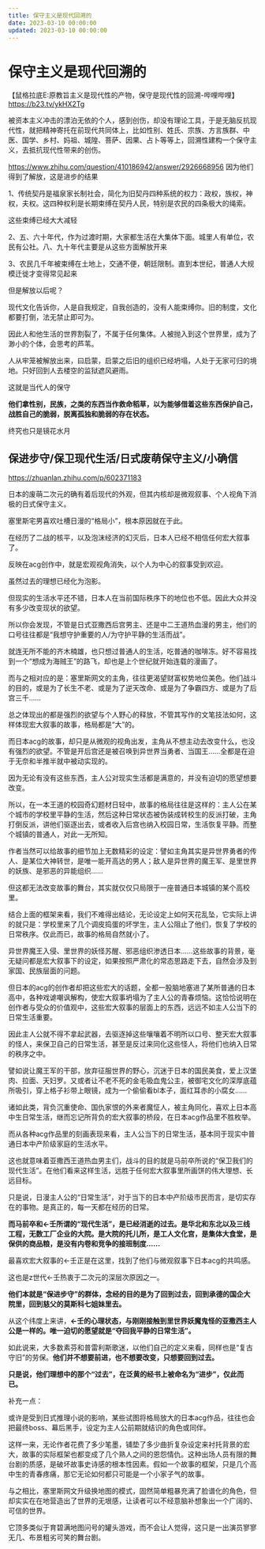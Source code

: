 ```yaml
---
title: 保守主义是现代回溯的
date: 2023-03-10 00:00:00
updated: 2023-03-10 00:00:00
---
```


# 保守主义是现代回溯的

【鼠格拉底E:原教旨主义是现代性的产物，保守是现代性的回溯-哔哩哔哩】 https://b23.tv/ykHX2Tg

被资本主义冲击的漂泊无依的个人，感到创伤，却没有理论工具，于是无脑反抗现代性，就把精神寄托在前现代共同体上，比如性别、姓氏、宗族、方言族群、中医、国学、乡村、妈祖、城隍、菩萨、因果、占卜等等上，回溯性建构一个保守主义，去抵抗现代性带来的创伤。

https://www.zhihu.com/question/410186942/answer/2926668956
因为他们得到了解放，这是进步的结果

1、传统契丹是福泉家长制社会，简化为旧契丹四种系统的权力：政权，族权，神权，夫权。这四种权利是长期束缚在契丹人民，特别是农民的四条极大的绳索。

这些束缚已经大大减轻

2、五、六十年代，作为过渡时期，大家都生活在大集体下面。城里人有单位，农民有公社。八、九十年代主要是从这些方面解放开来

3、农民几千年被束缚在土地上，交通不便，朝廷限制。直到本世纪，普通人大规模迁徙才变得常见起来

但是解放以后呢？

现代文化告诉你，人是自我规定，自我创造的，没有人能束缚你。旧的制度，文化都要打倒，法无禁止即可为。

因此人和他生活的世界割裂了，不属于任何集体。人被抛入到这个世界里，成为了渺小的个体，会思考的芦苇。

人从牢笼被解放出来，曰启蒙，启蒙之后旧的组织已经坍塌，人处于无家可归的境地。只好回到人去楼空的监狱遮风避雨。

这就是当代人的保守

**他们拿性别，民族，之类的东西当作救命稻草，以为能够借着这些东西保护自己，战胜自己的脆弱，脱离孤独和脆弱的存在状态。**

终究也只是镜花水月

## 保进步守/保卫现代生活/日式废萌保守主义/小确信

https://zhuanlan.zhihu.com/p/602371183

日本的废萌二次元的确有着后现代的外观，但其内核却是微观叙事、个人视角下消极的日式保守主义。

塞里斯宅男喜欢吐槽日漫的“格局小”，根本原因就在于此。

在经历了二战的核平，以及泡沫经济的幻灭后，日本人已经不相信任何宏大叙事了。

反映在acg创作中，就是宏观视角消失，以个人为中心的叙事受到欢迎。

虽然过去的理想已经化为泡影。

但现实的生活水平还不错，日本人在当前国际秩序下的地位也不低。因此大众并没有多少改变现状的欲望。

所以你会发现，不管是日式亚撒西后宫男主、还是中二王道热血漫的男主，他们的口号往往都是“我想守护重要的人/为守护平静的生活而战”。

就连无所不能的齐木楠雄，也只想过普通人的生活，吃普通的咖啡冻。好不容易找到一个“想成为海贼王”的路飞，却也是上个世纪就开始连载的漫画了。

而与之相对应的是：塞里斯网文的主角，往往更渴望财富权势地位美色。他们战斗的目的，或是为了长生不老、或是为了逆天改命、或是为了争霸四方、或是为了后宫三千……

总之体现出的都是强烈的欲望与个人野心的释放，不管其写作的文笔技法如何，这样体现宏大叙事的故事，格局都是“大”的。

而日本acg的故事，却只是从微观的视角出发，主角从不想主动去改变什么，也没有强烈的欲望。不管是开后宫还是被召唤到异世界当勇者、当国王……全都是在迫于无奈和半推半就中被动实现的。

因为无论有没有这些东西，主人公对现实生活都是满意的，并没有迫切的愿望想要改变。

所以，在一本王道的校园奇幻题材日轻中，故事的格局往往是这样的：主人公在某个城市的学校里平静的生活，然后这种日常状态被伪装成转校生的反派打破，主角打倒反派，讲他们驱逐出去，或者收入后宫也纳入校园日常，生活恢复平静。而整个城镇的普通人，对此一无所知。

作者当然可以给故事的细节加上无数精彩的设定：譬如主角其实是异世界勇者的传人、是某位大神转世，是唯一能开高达的男人；敌人是异世界的魔王军、是里世界的妖族、是邪恶的异能组织……

但这都无法改变故事的舞台，其实就仅仅只局限于一座普通日本城镇的某个高校里。

结合上面的框架来看，我们不难得出结论，无论设定上如何天花乱坠，它实际上讲的就只是：学校里来了几个调皮捣蛋的坏学生，主人公阻止了他们，恢复了学校的日常秩序。仅此而已，故事的格局自然就小了。

异世界魔王入侵、里世界的妖怪苏醒、邪恶组织渗透日本……这些故事的背景，毫无疑问都是宏大叙事下的设定，如果按照严肃化的常态思路走下去，自然会涉及到家国、民族层面的问题。

但日本的acg的创作者却把这些宏大的话题，全都一股脑地塞进了某所普通的日本高中，各种戏谑嘲讽解构，使宏大叙事坍塌为了主人公的青春烦恼。这恰恰说明在创作者与受众的价值观中，这些宏大叙事的层面上的东西，远远不如主人公当下的日常生活重要。

因此主人公就不得不拿起武器，去驱逐掉这些嚷嚷着不明所以口号、整天宏大叙事的怪人，来保卫自己的日常生活，甚至是反过来同化这些怪人，将他们也纳入日常的秩序之中。

譬如说让魔王军的干部，放弃征服世界的野心，沉迷于日本的国民美食，爱上汉堡肉、拉面、天妇罗。又或者让不老不死的金毛吸血鬼公主，被御宅文化的深厚底蕴所吸引，穿上格子衫带上眼镜，成为一个偷偷看bl本子，面红耳赤的小腐女……

诸如此类，背负沉重使命、国仇家恨的外来者魔怔人，被主角同化，喜欢上日本高中生日常生活，继而忘记所背负的宏大叙事的桥段，在日本acg作品里不胜枚举。

而从各种acg作品里的刻画表现来看，主人公当下的日常生活，基本同于现实中普通日本中产阶级家庭的生活水平。

这也就意味着亚撒西王道热血男主们，战斗的目的就是马前卒所说的“保卫我们的现代生活”。在他们看来这样生活，远胜于任何宏大叙事里所画饼的伟大理想、长远目标。

只是说，日漫主人公的“日常生活”，对于当下的日本中产阶级市民而言，是切实存在的事物。是真正的，每一天都在经历的日常。

**而马前卒和←壬所谓的“现代生活”，是已经消逝的过去。是华北和东北以及三线工程，无数工厂企业的大院。是大院的托儿所，是工人文化宫，是集体大食堂，是保供的商品粮，是没有内卷和竞争的接班制度……**

最喜欢宏大叙事的←壬正是在这里，找到了他们与微观叙事下日本acg的共鸣感。

这也是z世代←壬热衷于二次元的深层次原因之一。

**他们本就是“保进步守”的群体，念经的目的是为了回到过去，回到承德的国企大院里，回到慈父的莫斯科七姐妹里去。**

从这个纬度上来讲，**←壬的心理状态，与刚刚接触到里世界妖魔鬼怪的亚撒西主人公是一样的。唯一迫切的愿望就是“夺回我平静的日常生活”。**

如此说来，大多数素芬和普雷利斯歌迷，以他们自己的定义来看，同样也是“复古守旧”的劳保。**他们并不想要前进，也不想要改变，只想要回到过去。**

**只是说，他们理想中的那个“过去”，在泛黄的经书上被命名为“进步”，仅此而已。**

补充一点：

或许是受到日式推理小说的影响，某些试图将格局放大的日本acg作品，往往也会把最终boss、幕后黑手，设定为主人公前期就结识的角色或同伴。

这样一来，无论作者花费了多少笔墨，铺垫了多少曲折复杂设定来衬托背景的宏大，故事的实际框架也都变成了几个熟人之间的恩怨情仇。这种出场人员有限的舞台剧的质感，是破坏故事史诗感的根本性因素。假如一个故事的框架，只是几个高中生的青春疼痛，那它无论如何都只可能是一个小家子气的故事。

与之相比，塞里斯网文升级换地图的模式，固然简单粗暴充满了脸谱化的角色，但却实实在在地营造出了世界的无垠感，让读者可以不经意脑补想象出一个广阔的、可信的世界。

它顶多类似于育碧满地图问号的罐头游戏，而不会让人觉得，这只是一出演员寥寥无几、布景粗劣可笑的舞台剧。
